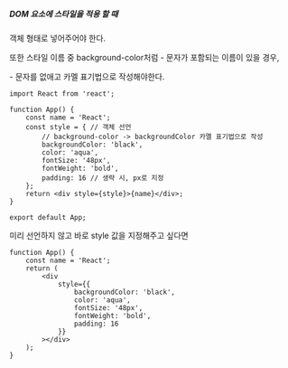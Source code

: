##### DOM 요소에 스타일을 적용 할 때

객체 형태로 넣어주어야 한다.

또한 스타일 이름 중 background-color처럼 - 문자가 포함되는 이름이 있을 경우,

&#45; 문자를 없애고 카멜 표기법으로 작성해야한다.

```react
import React from 'react';

function App() {
    const name = 'React';
    const style = { // 객체 선언
        // background-color -> backgroundColor 카멜 표기법으로 작성
        backgroundColor: 'black',
        color: 'aqua',
        fontSize: '48px',
        fontWeight: 'bold',
        padding: 16 // 생략 시, px로 지정
    };
    return <div style={style}>{name}</div>;
}

export default App;
```



미리 선언하지 않고 바로 style 값을 지정해주고 싶다면

```react
function App() {
    const name = 'React';
    return (
    	<div
            style={{
                backgroundColor: 'black',
                color: 'aqua',
                fontSize: '48px',
                fontWeight: 'bold',
                padding: 16
            }}
        ></div>
    );
}
```

